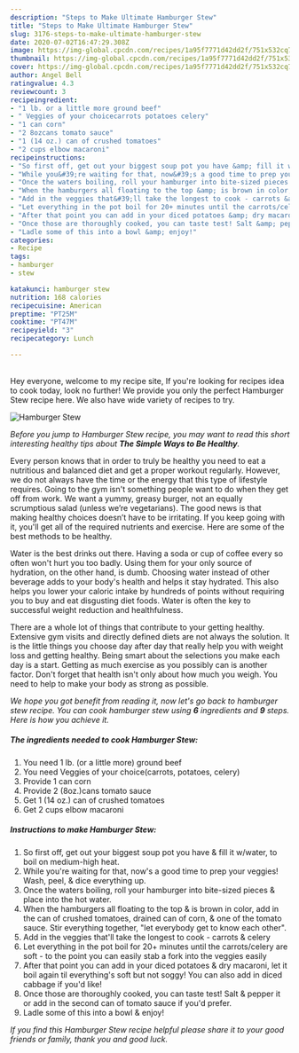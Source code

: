 ```yaml
---
description: "Steps to Make Ultimate Hamburger Stew"
title: "Steps to Make Ultimate Hamburger Stew"
slug: 3176-steps-to-make-ultimate-hamburger-stew
date: 2020-07-02T16:47:29.308Z
image: https://img-global.cpcdn.com/recipes/1a95f7771d42dd2f/751x532cq70/hamburger-stew-recipe-main-photo.jpg
thumbnail: https://img-global.cpcdn.com/recipes/1a95f7771d42dd2f/751x532cq70/hamburger-stew-recipe-main-photo.jpg
cover: https://img-global.cpcdn.com/recipes/1a95f7771d42dd2f/751x532cq70/hamburger-stew-recipe-main-photo.jpg
author: Angel Bell
ratingvalue: 4.3
reviewcount: 3
recipeingredient:
- "1 lb. or a little more ground beef"
- " Veggies of your choicecarrots potatoes celery"
- "1 can corn"
- "2 8ozcans tomato sauce"
- "1 (14 oz.) can of crushed tomatoes"
- "2 cups elbow macaroni"
recipeinstructions:
- "So first off, get out your biggest soup pot you have &amp; fill it w/water, to boil on medium-high heat."
- "While you&#39;re waiting for that, now&#39;s a good time to prep your veggies! Wash, peel, &amp; dice everything up."
- "Once the waters boiling, roll your hamburger into bite-sized pieces &amp; place into the hot water."
- "When the hamburgers all floating to the top &amp; is brown in color, add in the can of crushed tomatoes, drained can of corn, &amp; one of the tomato sauce. Stir everything together, &#34;let everybody get to know each other&#34;."
- "Add in the veggies that&#39;ll take the longest to cook - carrots &amp; celery"
- "Let everything in the pot boil for 20+ minutes until the carrots/celery are soft - to the point you can easily stab a fork into the veggies easily"
- "After that point you can add in your diced potatoes &amp; dry macaroni, let it boil again til everything&#39;s soft but not soggy! You can also add in diced cabbage if you&#39;d like!"
- "Once those are thoroughly cooked, you can taste test! Salt &amp; pepper it or add in the second can of tomato sauce if you&#39;d prefer."
- "Ladle some of this into a bowl &amp; enjoy!"
categories:
- Recipe
tags:
- hamburger
- stew

katakunci: hamburger stew 
nutrition: 168 calories
recipecuisine: American
preptime: "PT25M"
cooktime: "PT47M"
recipeyield: "3"
recipecategory: Lunch

---
```

<br>
Hey everyone, welcome to my recipe site, If you're looking for recipes idea to cook today, look no further! We provide you only the perfect Hamburger Stew recipe here. We also have wide variety of recipes to try.
<br>


![Hamburger Stew](https://img-global.cpcdn.com/recipes/1a95f7771d42dd2f/751x532cq70/hamburger-stew-recipe-main-photo.jpg)

<i>Before you jump to Hamburger Stew recipe, you may want to read this short interesting healthy tips about <strong>The Simple Ways to Be Healthy</strong>.</i>

Every person knows that in order to truly be healthy you need to eat a nutritious and balanced diet and get a proper workout regularly. However, we do not always have the time or the energy that this type of lifestyle requires. Going to the gym isn't something people want to do when they get off from work. We want a yummy, greasy burger, not an equally scrumptious salad (unless we’re vegetarians). The good news is that making healthy choices doesn’t have to be irritating. If you keep going with it, you'll get all of the required nutrients and exercise. Here are some of the best methods to be healthy.

Water is the best drinks out there. Having a soda or cup of coffee every so often won't hurt you too badly. Using them for your only source of hydration, on the other hand, is dumb. Choosing water instead of other beverage adds to your body's health and helps it stay hydrated. This also helps you lower your caloric intake by hundreds of points without requiring you to buy and eat disgusting diet foods. Water is often the key to successful weight reduction and healthfulness.

There are a whole lot of things that contribute to your getting healthy. Extensive gym visits and directly defined diets are not always the solution. It is the little things you choose day after day that really help you with weight loss and getting healthy. Being smart about the selections you make each day is a start. Getting as much exercise as you possibly can is another factor. Don't forget that health isn't only about how much you weigh. You need to help to make your body as strong as possible. 


<i>We hope you got benefit from reading it, now let's go back to hamburger stew recipe. You can cook hamburger stew using <strong>6</strong> ingredients and <strong>9</strong> steps. Here is how you achieve it.
</i>

##### The ingredients needed to cook Hamburger Stew:

1. You need 1 lb. (or a little more) ground beef
1. You need  Veggies of your choice(carrots, potatoes, celery)
1. Provide 1 can corn
1. Provide 2 (8oz.)cans tomato sauce
1. Get 1 (14 oz.) can of crushed tomatoes
1. Get 2 cups elbow macaroni


##### Instructions to make Hamburger Stew:

1. So first off, get out your biggest soup pot you have &amp; fill it w/water, to boil on medium-high heat.
1. While you&#39;re waiting for that, now&#39;s a good time to prep your veggies! Wash, peel, &amp; dice everything up.
1. Once the waters boiling, roll your hamburger into bite-sized pieces &amp; place into the hot water.
1. When the hamburgers all floating to the top &amp; is brown in color, add in the can of crushed tomatoes, drained can of corn, &amp; one of the tomato sauce. Stir everything together, &#34;let everybody get to know each other&#34;.
1. Add in the veggies that&#39;ll take the longest to cook - carrots &amp; celery
1. Let everything in the pot boil for 20+ minutes until the carrots/celery are soft - to the point you can easily stab a fork into the veggies easily
1. After that point you can add in your diced potatoes &amp; dry macaroni, let it boil again til everything&#39;s soft but not soggy! You can also add in diced cabbage if you&#39;d like!
1. Once those are thoroughly cooked, you can taste test! Salt &amp; pepper it or add in the second can of tomato sauce if you&#39;d prefer.
1. Ladle some of this into a bowl &amp; enjoy!


<i>If you find this Hamburger Stew recipe helpful please share it to your good friends or family, thank you and good luck.</i>
